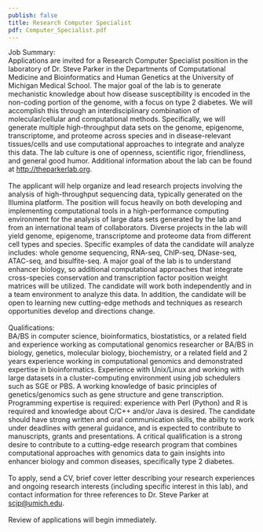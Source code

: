 ```yaml
---
publish: false
title: Research Computer Specialist
pdf: Computer_Specialist.pdf
---
```


<p>
Job Summary:
<br>
Applications are invited for a Research Computer Specialist position in the laboratory of Dr. Steve Parker in the Departments of Computational Medicine and Bioinformatics and Human Genetics at the University of Michigan Medical School. The major goal of the lab is to generate mechanistic knowledge about how disease susceptibility is encoded in the non-coding portion of the genome, with a focus on type 2 diabetes. We will accomplish this through an interdisciplinary combination of molecular/cellular and computational methods. Specifically, we will generate multiple high-throughput data sets on the genome, epigenome, transcriptome, and proteome across species and in disease-relevant tissues/cells and use computational approaches to integrate and analyze this data. The lab culture is one of openness, scientific rigor, friendliness, and general good humor. Additional information about the lab can be found at <a href="http://theparkerlab.org" target="_blank">http://theparkerlab.org</a>.
<br>
<br>
The applicant will help organize and lead research projects involving the analysis of high-throughput sequencing data, typically generated on the Illumina platform. The position will focus heavily on both developing and implementing computational tools in a high-performance computing environment for the analysis of large data sets generated by the lab and from an international team of collaborators. Diverse projects in the lab will yield genome, epigenome, transcriptome and proteome data from different cell types and species. Specific examples of data the candidate will analyze includes: whole genome sequencing, RNA-seq, ChIP-seq, DNase-seq, ATAC-seq, and bisulfite-seq. A major goal of the lab is to understand enhancer biology, so additional computational approaches that integrate cross-species conservation and transcription factor position weight matrices will be utilized. The candidate will work both independently and in a team environment to analyze this data. In addition, the candidate will be open to learning new cutting-edge methods and techniques as research opportunities develop and directions change.
<br>
<br>
Qualifications:
<br>
BA/BS in computer science, bioinformatics, biostatistics, or a related field and experience working as computational genomics researcher or BA/BS in biology, genetics, molecular biology, biochemistry, or a related field and 2 years experience working in computational genomics and demonstrated expertise in bioinformatics. Experience with Unix/Linux and working with large datasets in a cluster-computing environment using job schedulers such as SGE or PBS. A working knowledge of basic principles of genetics/genomics such as gene structure and gene transcription. Programming expertise is required: experience with Perl (Python) and R is required and knowledge about C/C++ and/or Java is desired. The candidate should have strong written and oral communication skills, the ability to work under deadlines with general guidance, and is expected to contribute to manuscripts, grants and presentations. A critical qualification is a strong desire to contribute to a cutting-edge research program that combines computational approaches with genomics data to gain insights into enhancer biology and common diseases, specifically type 2 diabetes.
<br>
<br>
To apply, send a CV, brief cover letter describing your research experiences and ongoing research interests (including specific interest in this lab), and contact information for three references to Dr. Steve Parker at <a href="mailto:scjp@umich.edu">scjp@umich.edu</a>.
<br>
<br>
Review of applications will begin immediately.
</p>
